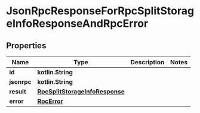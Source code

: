 
# JsonRpcResponseForRpcSplitStorageInfoResponseAndRpcError

## Properties
| Name | Type | Description | Notes |
| ------------ | ------------- | ------------- | ------------- |
| **id** | **kotlin.String** |  |  |
| **jsonrpc** | **kotlin.String** |  |  |
| **result** | [**RpcSplitStorageInfoResponse**](RpcSplitStorageInfoResponse.md) |  |  |
| **error** | [**RpcError**](RpcError.md) |  |  |



